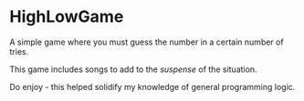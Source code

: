 # HighLowGame

A simple game where you must guess the number in a certain number of tries.

This game includes songs to add to the *suspense* of the situation.

Do enjoy - this helped solidify my knowledge of general programming logic.
